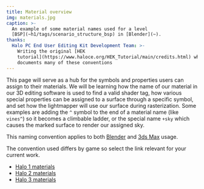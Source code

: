 ```yaml
---
title: Material overview
img: materials.jpg
caption: >-
  An example of some material names used for a level
  [BSP](~h1/tags/scenario_structure_bsp) in [Blender](~).
thanks:
  Halo PC End User Editing Kit Development Team: >-
    Writing the original [HEK
    tutorial](https://www.haloce.org/HEK_Tutorial/main/credits.html) which
    documents many of these conventions
---
```

This page will serve as a hub for the symbols and properties users can assign to their materials. We will be learning how the name of our material in our 3D editing software is used to find a valid shader tag, how various special properties can be assigned to a surface through a specific symbol, and set how the lightmapper will use our surface during rasterization. Some examples are adding the `^` symbol to the end of a material name (like `vines^`) so it becomes a climbable ladder, or the special name `+sky` which causes the marked surface to render our assigned sky.

This naming convention applies to both [Blender](~) and [3ds Max](~3dsmax) usage.

The convention used differs by game so select the link relevant for your current work.

* [Halo 1 materials](~h1-materials)
* [Halo 2 materials](~h2-materials)
* [Halo 3 materials](~h3-materials)

